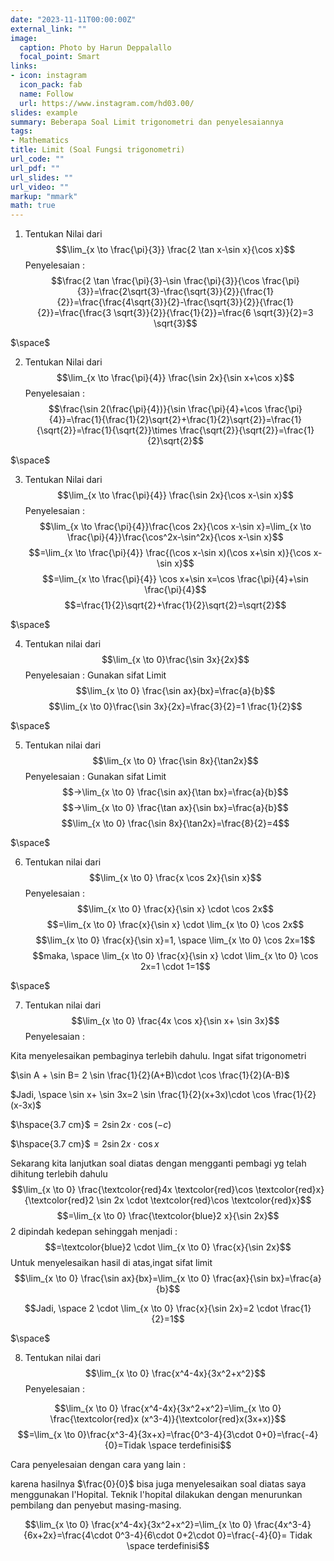 ```yaml
---
date: "2023-11-11T00:00:00Z"
external_link: ""
image:
  caption: Photo by Harun Deppalallo
  focal_point: Smart
links:
- icon: instagram
  icon_pack: fab
  name: Follow
  url: https://www.instagram.com/hd03.00/
slides: example
summary: Beberapa Soal Limit trigonometri dan penyelesaiannya
tags:
- Mathematics
title: Limit (Soal Fungsi trigonometri)
url_code: ""
url_pdf: ""
url_slides: ""
url_video: ""
markup: "mmark"
math: true
---
```


1. Tentukan Nilai dari
$$\lim_{x \to \frac{\pi}{3}} \frac{2 \tan x-\sin x}{\cos x}$$
Penyelesaian :
$$\frac{2 \tan \frac{\pi}{3}-\sin \frac{\pi}{3}}{\cos \frac{\pi}{3}}=\frac{2\sqrt{3}-\frac{\sqrt{3}}{2}}{\frac{1}{2}}=\frac{\frac{4\sqrt{3}}{2}-\frac{\sqrt{3}}{2}}{\frac{1}{2}}=\frac{\frac{3 \sqrt{3}}{2}}{\frac{1}{2}}=\frac{6 \sqrt{3}}{2}=3 \sqrt{3}$$

$\space$

2. Tentukan Nilai dari
$$\lim_{x \to \frac{\pi}{4}} \frac{\sin 2x}{\sin x+\cos x}$$
Penyelesaian :
$$\frac{\sin 2(\frac{\pi}{4})}{\sin \frac{\pi}{4}+\cos \frac{\pi}{4}}=\frac{1}{\frac{1}{2}\sqrt{2}+\frac{1}{2}\sqrt{2}}=\frac{1}{\sqrt{2}}=\frac{1}{\sqrt{2}}\times \frac{\sqrt{2}}{\sqrt{2}}=\frac{1}{2}\sqrt{2}$$

$\space$

3. Tentukan Nilai dari
$$\lim_{x \to \frac{\pi}{4}} \frac{\sin 2x}{\cos x-\sin x}$$
Penyelesaian :
$$\lim_{x \to \frac{\pi}{4}}\frac{\cos 2x}{\cos x-\sin x}=\lim_{x \to \frac{\pi}{4}}\frac{\cos^2x-\sin^2x}{\cos x-\sin x}$$
$$=\lim_{x \to \frac{\pi}{4}} \frac{(\cos x-\sin x)(\cos x+\sin x)}{\cos x-\sin x}$$
$$=\lim_{x \to \frac{\pi}{4}} \cos x+\sin x=\cos \frac{\pi}{4}+\sin \frac{\pi}{4}$$
$$=\frac{1}{2}\sqrt{2}+\frac{1}{2}\sqrt{2}=\sqrt{2}$$

$\space$

4. Tentukan nilai dari
$$\lim_{x \to 0}\frac{\sin 3x}{2x}$$
Penyelesaian :
Gunakan sifat Limit $$\lim_{x \to 0} \frac{\sin ax}{bx}=\frac{a}{b}$$
$$\lim_{x \to 0}\frac{\sin 3x}{2x}=\frac{3}{2}=1 \frac{1}{2}$$

$\space$

5. Tentukan nilai dari
$$\lim_{x \to 0} \frac{\sin 8x}{\tan2x}$$
Penyelesaian :
Gunakan sifat Limit
$$->\lim_{x \to 0} \frac{\sin ax}{\tan bx}=\frac{a}{b}$$
$$->\lim_{x \to 0} \frac{\tan ax}{\sin bx}=\frac{a}{b}$$
$$\lim_{x \to 0} \frac{\sin 8x}{\tan2x}=\frac{8}{2}=4$$

$\space$

6. Tentukan nilai dari
$$\lim_{x \to 0} \frac{x \cos 2x}{\sin x}$$
Penyelesaian :
$$\lim_{x \to 0} \frac{x}{\sin x} \cdot \cos 2x$$
$$=\lim_{x \to 0} \frac{x}{\sin x} \cdot \lim_{x \to 0} \cos 2x$$
$$\lim_{x \to 0} \frac{x}{\sin x}=1, \space \lim_{x \to 0} \cos 2x=1$$
$$maka, \space \lim_{x \to 0} \frac{x}{\sin x} \cdot \lim_{x \to 0} \cos 2x=1 \cdot 1=1$$

$\space$

7. Tentukan nilai dari
$$\lim_{x \to 0} \frac{4x \cos x}{\sin x+ \sin 3x}$$
Penyelesaian :

Kita menyelesaikan pembaginya terlebih dahulu. Ingat sifat trigonometri

$\sin A + \sin B= 2 \sin \frac{1}{2}(A+B)\cdot \cos \frac{1}{2}(A-B)$

$Jadi, \space \sin x+ \sin 3x=2 \sin \frac{1}{2}(x+3x)\cdot \cos \frac{1}{2}(x-3x)$

$\hspace{3.7 cm}$$=2 \sin 2x \cdot \cos(-c)$

$\hspace{3.7 cm}$$=2 \sin 2x \cdot \cos x$

Sekarang kita lanjutkan soal diatas dengan mengganti pembagi yg telah dihitung terlebih dahulu
$$\lim_{x \to 0} \frac{\textcolor{red}4x \textcolor{red}\cos \textcolor{red}x}{\textcolor{red}2 \sin 2x \cdot \textcolor{red}\cos \textcolor{red}x}$$
$$=\lim_{x \to 0} \frac{\textcolor{blue}2 x}{\sin 2x}$$
2 dipindah kedepan sehinggah menjadi :
$$=\textcolor{blue}2 \cdot \lim_{x \to 0} \frac{x}{\sin 2x}$$
Untuk menyelesaikan hasil di atas,ingat sifat limit $$\lim_{x \to 0} \frac{\sin ax}{bx}=\lim_{x \to 0} \frac{ax}{\sin bx}=\frac{a}{b}$$

$$Jadi, \space 2 \cdot \lim_{x \to 0} \frac{x}{\sin 2x}=2 \cdot \frac{1}{2}=1$$

$\space$

8. Tentukan nilai dari 
$$\lim_{x \to 0} \frac{x^4-4x}{3x^2+x^2}$$
Penyelesaian :

$$\lim_{x \to 0} \frac{x^4-4x}{3x^2+x^2}=\lim_{x \to 0} \frac{\textcolor{red}x (x^3-4)}{\textcolor{red}x(3x+x)}$$$$=\lim_{x \to 0}\frac{x^3-4}{3x+x}=\frac{0^3-4}{3\cdot 0+0}=\frac{-4}{0}=Tidak \space terdefinisi$$

Cara penyelesaian dengan cara yang lain :

karena hasilnya $\frac{0}{0}$ bisa juga menyelesaikan soal diatas saya menggunakan l'Hopital. Teknik l'hopital dilakukan dengan menurunkan pembilang dan penyebut masing-masing.

$$\lim_{x \to 0} \frac{x^4-4x}{3x^2+x^2}=\lim_{x \to 0} \frac{4x^3-4}{6x+2x}=\frac{4\cdot 0^3-4}{6\cdot 0+2\cdot 0}=\frac{-4}{0}= Tidak \space terdefinisi$$






















